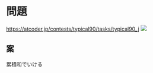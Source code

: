# 問題
https://atcoder.jp/contests/typical90/tasks/typical90_j
![](https://pbs.twimg.com/media/EykP74KUUAQb9-B?format=jpg&name=large)

## 案
累積和でいける